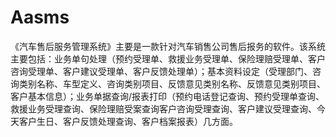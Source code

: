 # Aasms
 《汽车售后服务管理系统》主要是一款针对汽车销售公司售后报务的软件。该系统主要包括：业务单句处理（预约受理单、救援业务受理单、保险理赔受理单、客户咨询受理单、客户建议受理单、客户反馈处理单）；基本资料设定（受理部门、咨询类别名称、车型定义、咨询类别项目、反馈意见类别名称、反馈意见类别项目、客户基本信息）；业务单据查询/报表打印（预约电话登记查询、预约受理单查询、救援业务受理查询、保险理赔受案查询客户咨询受理查询、客户建议受理查询、今天客户生日、客户反馈处理查询、客户档案报表）几方面。
